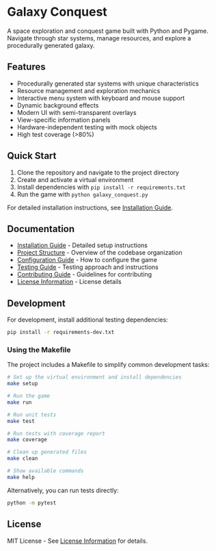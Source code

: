 Galaxy Conquest
==============

A space exploration and conquest game built with Python and Pygame. Navigate through star systems, manage resources, and explore a procedurally generated galaxy.

## Features

- Procedurally generated star systems with unique characteristics
- Resource management and exploration mechanics
- Interactive menu system with keyboard and mouse support
- Dynamic background effects
- Modern UI with semi-transparent overlays
- View-specific information panels
- Hardware-independent testing with mock objects
- High test coverage (>80%)

## Quick Start

1. Clone the repository and navigate to the project directory
2. Create and activate a virtual environment
3. Install dependencies with `pip install -r requirements.txt`
4. Run the game with `python galaxy_conquest.py`

For detailed installation instructions, see [Installation Guide](docs/installation.md).

## Documentation

- [Installation Guide](docs/installation.md) - Detailed setup instructions
- [Project Structure](docs/project_structure.md) - Overview of the codebase organization
- [Configuration Guide](docs/configuration.md) - How to configure the game
- [Testing Guide](docs/testing.md) - Testing approach and instructions
- [Contributing Guide](docs/contributing.md) - Guidelines for contributing
- [License Information](docs/license.md) - License details

## Development

For development, install additional testing dependencies:
```bash
pip install -r requirements-dev.txt
```

### Using the Makefile

The project includes a Makefile to simplify common development tasks:

```bash
# Set up the virtual environment and install dependencies
make setup

# Run the game
make run

# Run unit tests
make test

# Run tests with coverage report
make coverage

# Clean up generated files
make clean

# Show available commands
make help
```

Alternatively, you can run tests directly:
```bash
python -m pytest
```

## License

MIT License - See [License Information](docs/license.md) for details.

